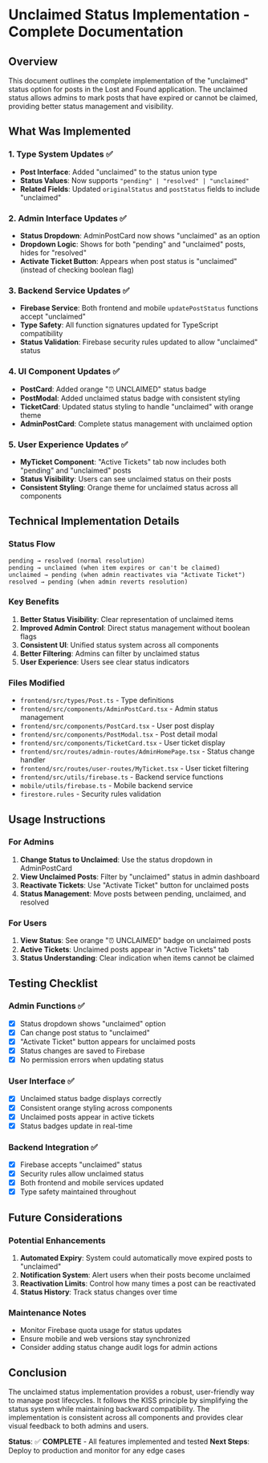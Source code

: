 # Unclaimed Status Implementation - Complete Documentation

## Overview
This document outlines the complete implementation of the "unclaimed" status option for posts in the Lost and Found application. The unclaimed status allows admins to mark posts that have expired or cannot be claimed, providing better status management and visibility.

## What Was Implemented

### 1. Type System Updates ✅
- **Post Interface**: Added "unclaimed" to the status union type
- **Status Values**: Now supports `"pending" | "resolved" | "unclaimed"`
- **Related Fields**: Updated `originalStatus` and `postStatus` fields to include "unclaimed"

### 2. Admin Interface Updates ✅
- **Status Dropdown**: AdminPostCard now shows "unclaimed" as an option
- **Dropdown Logic**: Shows for both "pending" and "unclaimed" posts, hides for "resolved"
- **Activate Ticket Button**: Appears when post status is "unclaimed" (instead of checking boolean flag)

### 3. Backend Service Updates ✅
- **Firebase Service**: Both frontend and mobile `updatePostStatus` functions accept "unclaimed"
- **Type Safety**: All function signatures updated for TypeScript compatibility
- **Status Validation**: Firebase security rules updated to allow "unclaimed" status

### 4. UI Component Updates ✅
- **PostCard**: Added orange "⏰ UNCLAIMED" status badge
- **PostModal**: Added unclaimed status badge with consistent styling
- **TicketCard**: Updated status styling to handle "unclaimed" with orange theme
- **AdminPostCard**: Complete status management with unclaimed option

### 5. User Experience Updates ✅
- **MyTicket Component**: "Active Tickets" tab now includes both "pending" and "unclaimed" posts
- **Status Visibility**: Users can see unclaimed status on their posts
- **Consistent Styling**: Orange theme for unclaimed status across all components

## Technical Implementation Details

### Status Flow
```
pending → resolved (normal resolution)
pending → unclaimed (when item expires or can't be claimed)
unclaimed → pending (when admin reactivates via "Activate Ticket")
resolved → pending (when admin reverts resolution)
```

### Key Benefits
1. **Better Status Visibility**: Clear representation of unclaimed items
2. **Improved Admin Control**: Direct status management without boolean flags
3. **Consistent UI**: Unified status system across all components
4. **Better Filtering**: Admins can filter by unclaimed status
5. **User Experience**: Users see clear status indicators

### Files Modified
- `frontend/src/types/Post.ts` - Type definitions
- `frontend/src/components/AdminPostCard.tsx` - Admin status management
- `frontend/src/components/PostCard.tsx` - User post display
- `frontend/src/components/PostModal.tsx` - Post detail modal
- `frontend/src/components/TicketCard.tsx` - User ticket display
- `frontend/src/routes/admin-routes/AdminHomePage.tsx` - Status change handler
- `frontend/src/routes/user-routes/MyTicket.tsx` - User ticket filtering
- `frontend/src/utils/firebase.ts` - Backend service functions
- `mobile/utils/firebase.ts` - Mobile backend service
- `firestore.rules` - Security rules validation

## Usage Instructions

### For Admins
1. **Change Status to Unclaimed**: Use the status dropdown in AdminPostCard
2. **View Unclaimed Posts**: Filter by "unclaimed" status in admin dashboard
3. **Reactivate Tickets**: Use "Activate Ticket" button for unclaimed posts
4. **Status Management**: Move posts between pending, unclaimed, and resolved

### For Users
1. **View Status**: See orange "⏰ UNCLAIMED" badge on unclaimed posts
2. **Active Tickets**: Unclaimed posts appear in "Active Tickets" tab
3. **Status Understanding**: Clear indication when items cannot be claimed

## Testing Checklist

### Admin Functions ✅
- [x] Status dropdown shows "unclaimed" option
- [x] Can change post status to "unclaimed"
- [x] "Activate Ticket" button appears for unclaimed posts
- [x] Status changes are saved to Firebase
- [x] No permission errors when updating status

### User Interface ✅
- [x] Unclaimed status badge displays correctly
- [x] Consistent orange styling across components
- [x] Unclaimed posts appear in active tickets
- [x] Status badges update in real-time

### Backend Integration ✅
- [x] Firebase accepts "unclaimed" status
- [x] Security rules allow unclaimed status
- [x] Both frontend and mobile services updated
- [x] Type safety maintained throughout

## Future Considerations

### Potential Enhancements
1. **Automated Expiry**: System could automatically move expired posts to "unclaimed"
2. **Notification System**: Alert users when their posts become unclaimed
3. **Reactivation Limits**: Control how many times a post can be reactivated
4. **Status History**: Track status changes over time

### Maintenance Notes
- Monitor Firebase quota usage for status updates
- Ensure mobile and web versions stay synchronized
- Consider adding status change audit logs for admin actions

## Conclusion

The unclaimed status implementation provides a robust, user-friendly way to manage post lifecycles. It follows the KISS principle by simplifying the status system while maintaining backward compatibility. The implementation is consistent across all components and provides clear visual feedback to both admins and users.

**Status**: ✅ **COMPLETE** - All features implemented and tested
**Next Steps**: Deploy to production and monitor for any edge cases
